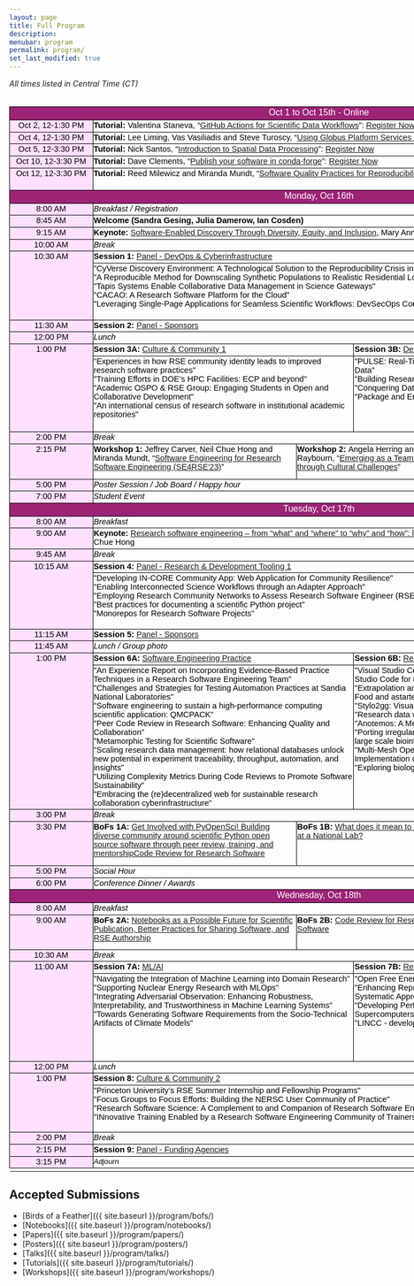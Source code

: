 ```yaml
---
layout: page
title: Full Program
description:
menubar: program
permalink: program/
set_last_modified: true
---
```


<html xmlns:o="urn:schemas-microsoft-com:office:office"
xmlns:x="urn:schemas-microsoft-com:office:excel"
xmlns="http://www.w3.org/TR/REC-html40">

<head>
<style id="Program_2856_Styles">
<!--table
	{mso-displayed-decimal-separator:"\.";
	mso-displayed-thousand-separator:"\,";}
@page
	{margin:.75in .7in .75in .7in;
	mso-header-margin:.3in;
	mso-footer-margin:.3in;}
.font5
	{color:black;
	font-size:11.0pt;
	font-weight:700;
	font-style:normal;
	text-decoration:none;
	font-family:Arial, sans-serif;
	mso-font-charset:0;}
.font6
	{color:black;
	font-size:11.0pt;
	font-weight:400;
	font-style:normal;
	text-decoration:none;
	font-family:Arial, sans-serif;
	mso-font-charset:0;}
.font7
	{color:black;
	font-size:11.0pt;
	font-weight:400;
	font-style:normal;
	text-decoration:none;
	font-family:Arial, sans-serif;
	mso-font-charset:0;}
.font8
	{color:black;
	font-size:11.0pt;
	font-weight:700;
	font-style:normal;
	text-decoration:none;
	font-family:Arial, sans-serif;
	mso-font-charset:0;}
tr
	{mso-height-source:auto;}
col
	{mso-width-source:auto;}
br
	{mso-data-placement:same-cell;}
.style0
	{mso-number-format:General;
	text-align:general;
	vertical-align:bottom;
	white-space:nowrap;
	mso-rotate:0;
	mso-background-source:auto;
	mso-pattern:auto;
	color:black;
	font-size:10.0pt;
	font-weight:400;
	font-style:normal;
	text-decoration:none;
	font-family:Arial;
	mso-generic-font-family:auto;
	mso-font-charset:0;
	border:none;
	mso-protection:locked visible;
	mso-style-name:Normal;
	mso-style-id:0;}
td
	{mso-style-parent:style0;
	padding-top:1px;
	padding-right:1px;
	padding-left:1px;
	mso-ignore:padding;
	color:black;
	font-size:10.0pt;
	font-weight:400;
	font-style:normal;
	text-decoration:none;
	font-family:Arial;
	mso-generic-font-family:auto;
	mso-font-charset:0;
	mso-number-format:General;
	text-align:general;
	vertical-align:bottom;
	border:none;
	mso-background-source:auto;
	mso-pattern:auto;
	mso-protection:locked visible;
	white-space:nowrap;
	mso-rotate:0;}
.xl65
	{mso-style-parent:style0;
	font-family:Arial, sans-serif;
	mso-font-charset:0;
	border:.5pt solid windowtext;}
.xl66
	{mso-style-parent:style0;
	color:white;
	font-size:12.0pt;
	font-family:Arial, sans-serif;
	mso-font-charset:0;
	text-align:center;
	vertical-align:top;
	border:.5pt solid windowtext;
	background:#9C2375;
	mso-pattern:#9C2375 none;
	white-space:normal;}
.xl67
	{mso-style-parent:style0;
	color:windowtext;
	font-size:12.0pt;
	font-family:Arial, sans-serif;
	mso-font-charset:0;
	border:.5pt solid windowtext;}
.xl68
	{mso-style-parent:style0;
	color:black;
	font-size:11.0pt;
	font-family:Arial, sans-serif;
	mso-font-charset:0;
	text-align:center;
	vertical-align:top;
	border:.5pt solid windowtext;
	background:#FFE0FF;
	mso-pattern:black none;
	white-space:normal;}
.xl69
	{mso-style-parent:style0;
	font-size:11.0pt;
	font-family:Arial, sans-serif;
	mso-font-charset:0;
	vertical-align:top;
	border:.5pt solid windowtext;
	white-space:normal;}
.xl70
	{mso-style-parent:style0;
	color:windowtext;
	font-family:Arial, sans-serif;
	mso-font-charset:0;
	border:.5pt solid windowtext;}
.xl71
	{mso-style-parent:style0;
	font-size:11.0pt;
	font-family:Arial, sans-serif;
	mso-font-charset:0;
	mso-number-format:"Medium Time";
	text-align:center;
	vertical-align:top;
	border:.5pt solid windowtext;
	background:#FFE0FF;
	mso-pattern:black none;
	white-space:normal;}
.xl72
	{mso-style-parent:style0;
	font-size:11.0pt;
	font-style:italic;
	font-family:Arial, sans-serif;
	mso-font-charset:0;
	text-align:left;
	vertical-align:top;
	border:.5pt solid windowtext;
	white-space:normal;}
.xl73
	{mso-style-parent:style0;
	color:white;
	font-size:12.0pt;
	font-family:Arial, sans-serif;
	mso-font-charset:0;
	text-align:center;
	vertical-align:top;
	border:.5pt solid windowtext;
	background:#9C2375;
	mso-pattern:#9C2375 none;
	white-space:normal;}
.xl74
	{mso-style-parent:style0;
	font-size:11.0pt;
	font-weight:700;
	font-family:Arial, sans-serif;
	mso-font-charset:0;
	text-align:left;
	vertical-align:top;
	border:.5pt solid windowtext;
	white-space:normal;}
.xl75
	{mso-style-parent:style0;
	font-size:11.0pt;
	font-family:Arial, sans-serif;
	mso-font-charset:0;
	text-align:left;
	vertical-align:top;
	border:.5pt solid windowtext;
	white-space:normal;}
.xl76
	{mso-style-parent:style0;
	color:black;
	font-size:11.0pt;
	font-family:Arial, sans-serif;
	mso-font-charset:0;
	vertical-align:top;
	border:.5pt solid windowtext;
	white-space:normal;}
.xl77
	{mso-style-parent:style0;
	font-size:11.0pt;
	font-weight:700;
	font-family:Arial, sans-serif;
	mso-font-charset:0;
	vertical-align:top;
	border:.5pt solid windowtext;
	white-space:normal;}
.xl78
	{mso-style-parent:style0;
	color:windowtext;
	font-family:Arial, sans-serif;
	mso-font-charset:0;
	border:.5pt solid windowtext;
	background:#FFE0FF;
	mso-pattern:black none;}
.xl79
	{mso-style-parent:style0;
	color:black;
	font-size:11.0pt;
	font-style:italic;
	font-family:Arial, sans-serif;
	mso-font-charset:0;
	vertical-align:top;
	border:.5pt solid windowtext;
	white-space:normal;}
.xl80
	{mso-style-parent:style0;
	color:black;
	font-size:11.0pt;
	font-weight:700;
	font-family:Arial, sans-serif;
	mso-font-charset:0;
	vertical-align:top;
	border:.5pt solid windowtext;
	white-space:normal;}
.xl81
	{mso-style-parent:style0;
	color:black;
	font-style:italic;
	font-family:Arial, sans-serif;
	mso-font-charset:0;
	vertical-align:top;
	border:.5pt solid windowtext;
	white-space:normal;}
.xl82
	{mso-style-parent:style0;
	color:black;
	font-size:11.0pt;
	font-family:Arial, sans-serif;
	mso-font-charset:0;
	text-align:left;
	vertical-align:top;
	border:.5pt solid windowtext;
	white-space:normal;}
.xl83
	{mso-style-parent:style0;
	color:black;
	font-size:11.0pt;
	font-weight:700;
	font-family:Arial, sans-serif;
	mso-font-charset:0;
	text-align:left;
	vertical-align:top;
	border:.5pt solid windowtext;
	white-space:normal;}
-->
</style>
</head>

<body link="#1155CC" vlink="#1155CC">
<!--[if !excel]>&nbsp;&nbsp;<![endif]-->
<!--The following information was generated by Microsoft Excel's Publish as Web
Page wizard.-->
<!--If the same item is republished from Excel, all information between the DIV
tags will be replaced.-->
<!----------------------------->
<!--START OF OUTPUT FROM EXCEL PUBLISH AS WEB PAGE WIZARD -->
<!----------------------------->

<i>All times listed in Central Time (CT) </i><br><br>

<div id="Program_2856" align=center x:publishsource="Excel">

<table border=0 cellpadding=0 cellspacing=0 width=1119 style='border-collapse:
 collapse;table-layout:fixed;width:840pt'>
 <col width=149 style='mso-width-source:userset;mso-width-alt:4778;width:112pt'>
 <col width=101 style='width:76pt'>
 <col width=173 style='mso-width-source:userset;mso-width-alt:5546;width:130pt'>
 <col width=95 style='mso-width-source:userset;mso-width-alt:3029;width:71pt'>
 <col width=104 style='mso-width-source:userset;mso-width-alt:3328;width:78pt'>
 <col width=185 style='mso-width-source:userset;mso-width-alt:5930;width:139pt'>
 <col width=312 style='mso-width-source:userset;mso-width-alt:9984;width:234pt'>
 <tr height=21 style='height:16.0pt'>
  <td colspan=7 height=21 class=xl66 width=1119 style='height:16.0pt;
  width:840pt'>Oct 1 to Oct 15th - Online</td>
 </tr>
 <tr height=20 style='height:15.0pt'>
  <td height=20 class=xl68 width=149 style='height:15.0pt;border-top:none;
  width:112pt'>Oct 2, 12-1:30 PM</td>
  <td colspan=6 class=xl69 width=970 style='border-left:none;width:728pt'><font
  class="font5">Tutorial: </font><font class="font7">Valentina Staneva, “<a href="{{ site.baseurl }}/program/tutorials/#github-actions-for-scientific-data-workflows">GitHub
  Actions for Scientific Data Workflows</a>”: <a href="https://mit.zoom.us/meeting/register/tJwrceGprTovG9JwpE7LrHOcPy4UvTvwpD0B">Register Now</a></font></td>
 </tr>
 <tr height=20 style='height:15.0pt'>
  <td height=20 class=xl68 width=149 style='height:15.0pt;border-top:none;
  width:112pt'>Oct 4, 12-1:30 PM</td>
  <td colspan=6 class=xl69 width=970 style='border-left:none;width:728pt'><font
  class="font5">Tutorial: </font><font class="font7">Lee Liming, Vas Vasiliadis
  and Steve Turoscy, “<a href="{{ site.baseurl }}/program/tutorials/#using-globus-platform-services-in-research-software-applications">Using Globus Platform Services in Research Software
  Applications</a>”: <a href="https://mit.zoom.us/meeting/register/tJMpdeivqDwvH92RbUu2BwekBp3dTMqf48Pp">Register Now</a></font></td>
 </tr>
 <tr height=20 style='height:15.0pt'>
  <td height=20 class=xl68 width=149 style='height:15.0pt;border-top:none;
  width:112pt'>Oct 5, 12-3:30 PM</td>
  <td colspan=6 class=xl69 width=970 style='border-left:none;width:728pt'><font
  class="font5">Tutorial: </font><font class="font7">Nick Santos, “<a href="{{ site.baseurl }}/program/tutorials/#introduction-to-spatial-data-processing">Introduction
  to Spatial Data Processing</a>”: <a href="https://mit.zoom.us/meeting/register/tJMrceusrj8rGdVlgnmbUd2GSJ63R_rg81Ys">Register Now</a></font></td>
 </tr>
 <tr height=20 style='height:15.0pt'>
  <td height=20 class=xl68 width=149 style='height:15.0pt;border-top:none;
  width:112pt'>Oct 10, 12-3:30 PM</td>
  <td colspan=6 class=xl69 width=970 style='border-left:none;width:728pt'><font
  class="font5">Tutorial: </font><font class="font7">Dave Clements, “<a href="{{ site.baseurl }}/program/tutorials/#publish-your-software-in-conda-forge">Publish
  your software in conda-forge</a>”: <a href="https://mit.zoom.us/meeting/register/tJwlf-2oqjspGNLhUV4b4kpZmdgTX_F1M4mt">Register Now</a></font></td>
 </tr>
 <tr height=40 style='height:30.0pt'>
  <td height=40 class=xl68 width=149 style='height:30.0pt;border-top:none;
  width:112pt'>Oct 12, 12-3:30 PM</td>
  <td colspan=6 class=xl69 width=970 style='border-left:none;width:728pt'><font
  class="font5">Tutorial: </font><font class="font7">Reed Milewicz and Miranda
  Mundt, “<a href="{{ site.baseurl }}/program/tutorials/#software-quality-practices-for-reproducibility">Software Quality Practices for Reproducibility</a>”: <a href="https://mit.zoom.us/meeting/register/tJYvceqqrjgvHtDtkfO0Lv3_kentmeEK6Rxi">Register Now</a></font></td>
 </tr>
 <tr height=21 style='height:16.0pt'>
  <td colspan=7 height=21 class=xl73 width=1119 style='height:16.0pt;
  width:840pt'>Monday, Oct 16th</td>
 </tr>
 <tr height=19 style='height:14.0pt'>
  <td height=19 class=xl71 width=149 style='height:14.0pt;border-top:none;
  width:112pt'>8:00 AM</td>
  <td colspan=6 class=xl72 width=970 style='border-left:none;width:728pt'>Breakfast
  / Registration</td>
 </tr>
 <tr height=19 style='height:14.0pt'>
  <td height=19 class=xl71 width=149 style='height:14.0pt;border-top:none;
  width:112pt'>8:45 AM</td>
  <td colspan=6 class=xl74 width=970 style='border-left:none;width:728pt'>Welcome (Sandra Gesing, Julia Damerow, Ian Cosden)</td>
 </tr>
 <tr height=19 style='height:14.0pt'>
  <td height=19 class=xl71 width=149 style='height:14.0pt;border-top:none;
  width:112pt'>9:15 AM</td>
  <td colspan=6 class=xl75 width=970 style='border-left:none;width:728pt'><font
  class="font5">Keynote: </font><font class="font7"><a href="{{ site.baseurl }}/program/keynotes/#software-enabled-discovery-through-diversity-equity-and-inclusion">Software-Enabled Discovery Through Diversity, Equity, and Inclusion</a>, Mary Ann Leung</font></td>
 </tr>
 <tr height=19 style='height:14.0pt'>
  <td height=19 class=xl71 width=149 style='height:14.0pt;border-top:none;
  width:112pt'>10:00 AM</td>
  <td colspan=6 class=xl72 width=970 style='border-left:none;width:728pt'>Break</td>
 </tr>
 <tr height=19 style='mso-height-source:userset;height:14.0pt'>
  <td rowspan=2 height=122 class=xl71 width=149 style='height:91.0pt;
  border-top:none;width:112pt'>10:30 AM</td>
  <td colspan=6 class=xl76 width=970 style='border-left:none;width:728pt'><font
  class="font8">Session 1:</font><font class="font6"> <a href="{{ site.baseurl }}/program/sessions/#session-1-panel---devops--cyberinfrastructure">Panel - DevOps &amp;
  Cyberinfrastructure</a></font></td>
 </tr>
 <tr height=103 style='mso-height-source:userset;height:77.0pt'>
  <td colspan=6 height=103 class=xl82 width=970 style='height:77.0pt;
  border-left:none;width:728pt'>&quot;CyVerse Discovery Environment: A
  Technological Solution to the Reproducibility Crisis in Scientific
  Research&quot;<br>
    &quot;A Reproducible Method for Downscaling Synthetic Populations to
  Realistic Residential Locations&quot;<br>
    &quot;Tapis Systems Enable Collaborative Data Management in Science
  Gateways&quot;<br>
    &quot;CACAO: A Research Software Platform for the Cloud&quot;<br>
    &quot;Leveraging Single-Page Applications for Seamless Scientific
  Workflows: DevSecOps Considerations&quot;</td>
 </tr>
 <tr height=19 style='height:14.0pt'>
  <td height=19 class=xl71 width=149 style='height:14.0pt;border-top:none;
  width:112pt'>11:30 AM</td>
  <td colspan=6 class=xl77 width=970 style='border-left:none;width:728pt'>Session
  2: <font class="font7"><a href="{{ site.baseurl }}/program/sessions/#session-2-panel---sponsors">Panel - Sponsors</a></font></td>
 </tr>
 <tr height=19 style='height:14.0pt'>
  <td height=19 class=xl71 width=149 style='height:14.0pt;border-top:none;
  width:112pt'>12:00 PM</td>
  <td colspan=6 class=xl72 width=970 style='border-left:none;width:728pt'>Lunch</td>
 </tr>
 <tr height=19 style='mso-height-source:userset;height:14.0pt'>
  <td rowspan=2 height=156 class=xl71 width=149 style='height:117.0pt;
  border-top:none;width:112pt'>1:00 PM</td>
  <td colspan=4 class=xl75 width=473 style='border-left:none;width:355pt'><font
  class="font5">Session 3A:</font><font class="font7"> <a href="{{ site.baseurl }}/program/sessions/#session-3a-culture--community-1">Culture &amp; Community
  1</a></font></td>
  <td colspan=2 class=xl82 width=497 style='border-left:none;width:373pt'><font
  class="font8">Session 3B:</font><font class="font6"> <a href="{{ site.baseurl }}/program/sessions/#session-3b-devops--cyberinfrastructure">DevOps &amp;
  Cyberinfrastructure</a></font></td>
 </tr>
 <tr height=137 style='mso-height-source:userset;height:103.0pt'>
  <td colspan=4 height=137 class=xl75 width=473 style='height:103.0pt;
  border-left:none;width:355pt'>&quot;Experiences in how RSE community identity
  leads to improved research software practices&quot;<br>
    &quot;Training Efforts in DOE’s HPC Facilities: ECP and beyond&quot;<br>
    &quot;Academic OSPO &amp; RSE Group: Engaging Students in Open and Collaborative
  Development&quot;<br>
    &quot;An international census of research software in institutional
  academic repositories&quot;</td>
  <td colspan=2 class=xl82 width=497 style='border-left:none;width:373pt'>&quot;PULSE:
  Real-Time Monitoring and Analysis Framework Leveraging Twitter
  Data&quot;<br>
    &quot;Building Research Apps with Globus PaaS&quot;<br>
    &quot;Conquering Data Chaos: Research Data Management with
  Kubernetes&quot;<br>
    &quot;Package and Environment Management with conda&quot;</td>
 </tr>
 <tr height=19 style='height:14.0pt'>
  <td height=19 class=xl71 width=149 style='height:14.0pt;border-top:none;
  width:112pt'>2:00 PM</td>
  <td colspan=6 class=xl72 width=970 style='border-left:none;width:728pt'>Break</td>
 </tr>
 <tr height=17 style='height:13.0pt'>
  <td rowspan=3 height=63 class=xl71 width=149 style='height:48.0pt;border-top:
  none;width:112pt'>2:15 PM</td>
  <td colspan=3 rowspan=3 class=xl69 width=369 style='width:277pt'><font
  class="font5">Workshop 1: </font><font class="font7">Jeffrey Carver, Neil
  Chue Hong and Miranda Mundt, “<a href="{{ site.baseurl }}/program/workshops/">Software Engineering for Research Software
  Engineering (SE4RSE'23)</a>”</font></td>
  <td colspan=2 rowspan=3 class=xl69 width=289 style='width:217pt'><font
  class="font5">Workshop 2: </font><font class="font7">Angela Herring and
  Elaine M. Raybourn, “<a href="{{ site.baseurl }}/program/workshops/">Emerging as a Team Leader through Cultural Challenges</a>”</font></td>
  <td rowspan=3 class=xl69 width=312 style='border-top:none;width:234pt'><font
  class="font5">Workshop 3: </font><font class="font7">Google Cloud Team, 
  "<a href="{{ site.baseurl }}/program/workshops/">Unlocking the Potential of HPC in the Cloud with Open-Source Tools</a>"</font></td>
 </tr>
 <tr height=17 style='height:13.0pt'>
 </tr>
 <tr height=29 style='mso-height-source:userset;height:22.0pt'>
 </tr>
 <tr height=19 style='height:14.0pt'>
  <td height=19 class=xl71 width=149 style='height:14.0pt;border-top:none;
  width:112pt'>5:00 PM</td>
  <td colspan=6 class=xl72 width=970 style='border-left:none;width:728pt'>Poster
  Session / Job Board / Happy hour</td>
 </tr>
 <tr height=19 style='height:14.0pt'>
  <td height=19 class=xl71 width=149 style='height:14.0pt;border-top:none;
  width:112pt'>7:00 PM</td>
  <td colspan=6 class=xl72 width=970 style='border-left:none;width:728pt'>Student
  Event</td>
 </tr>
 <tr height=21 style='height:16.0pt'>
  <td colspan=7 height=21 class=xl66 width=1119 style='height:16.0pt;
  width:840pt'>Tuesday, Oct 17th</td>
 </tr>
 <tr height=19 style='height:14.0pt'>
  <td height=19 class=xl71 width=149 style='height:14.0pt;border-top:none;
  width:112pt'>8:00 AM</td>
  <td colspan=6 class=xl72 width=970 style='border-left:none;width:728pt'>Breakfast</td>
 </tr>
 <tr height=19 style='height:14.0pt'>
  <td height=19 class=xl71 width=149 style='height:14.0pt;border-top:none;
  width:112pt'>9:00 AM</td>
  <td colspan=6 class=xl75 width=970 style='border-left:none;width:728pt'><font
  class="font5">Keynote: </font><font class="font7"><a href="{{ site.baseurl }}/program/keynotes/#research-software-engineering--from-what-and-where-to-why-and-how-looking-to-the-future-of-software-enabled-discovery">Research software engineering – from “what” and “where” to “why” and “how”: looking to the future of Software Enabled Discovery</a>, Neil Chue Hong</font></td>
 </tr>
 <tr height=19 style='height:14.0pt'>
  <td height=19 class=xl71 width=149 style='height:14.0pt;border-top:none;
  width:112pt'>9:45 AM</td>
  <td colspan=6 class=xl79 width=970 style='border-left:none;width:728pt'>Break</td>
 </tr>
 <tr height=19 style='mso-height-source:userset;height:14.0pt'>
  <td rowspan=2 height=120 class=xl71 width=149 style='height:90.0pt;
  border-top:none;width:112pt'>10:15 AM</td>
  <td colspan=6 class=xl80 width=970 style='border-left:none;width:728pt'>Session
  4: <font class="font6"><a href="{{ site.baseurl }}/program/sessions/#session-4-panel---research--development-tooling-1">Panel - Research &amp; Development Tooling 1</a></font></td>
 </tr>
 <tr height=101 style='mso-height-source:userset;height:76.0pt'>
  <td colspan=6 height=101 class=xl82 width=970 style='height:76.0pt;
  border-left:none;width:728pt'>&quot;Developing IN-CORE Community App: Web
  Application for Community Resilience&quot;<br>
    &quot;Enabling Interconnected Science Workflows through an Adapter
  Approach&quot;<br>
    &quot;Employing Research Community Networks to Assess Research Software
  Engineer (RSE) Impact&quot;<br>
    &quot;Best practices for documenting a scientific Python
  project&quot;<br>
    &quot;Monorepos for Research Software Projects&quot;</td>
 </tr>
 <tr height=19 style='height:14.0pt'>
  <td height=19 class=xl71 width=149 style='height:14.0pt;border-top:none;
  width:112pt'>11:15 AM</td>
  <td colspan=6 class=xl69 width=970 style='border-left:none;width:728pt'><font
  class="font5">Session 5:</font><font class="font7"> <a href="{{ site.baseurl }}/program/sessions/#session-5-panel---sponsors">Panel - Sponsors</a></font></td>
 </tr>
 <tr height=19 style='height:14.0pt'>
  <td height=19 class=xl71 width=149 style='height:14.0pt;border-top:none;
  width:112pt'>11:45 AM</td>
  <td colspan=6 class=xl72 width=970 style='border-left:none;width:728pt'>Lunch 
  / Group photo</td>
 </tr>
 <tr height=19 style='mso-height-source:userset;height:14.0pt'>
  <td rowspan=2 height=178 class=xl71 width=149 style='height:133.0pt;
  border-top:none;width:112pt'>1:00 PM</td>
  <td colspan=4 class=xl82 width=473 style='border-left:none;width:355pt'><font
  class="font8">Session 6A:</font><font class="font6"> <a href="{{ site.baseurl }}/program/sessions/#session-6a-software-engineering-practice">Software Engineering
  Practice</a></font></td>
  <td colspan=2 class=xl83 width=497 style='border-left:none;width:373pt'>Session
  6B: <font class="font6"><a href="{{ site.baseurl }}/program/sessions/#session-6b-research--development-tooling-2">Research &amp; Development Tooling 2</a></font></td>
 </tr>
 <tr height=159 style='mso-height-source:userset;height:119.0pt'>
  <td colspan=4 height=159 class=xl82 width=473 style='height:119.0pt;
  border-left:none;width:355pt'>&quot;An Experience Report on Incorporating
  Evidence-Based Practice Techniques in a Research Software Engineering
  Team&quot;<br>
    &quot;Challenges and Strategies for Testing Automation Practices at Sandia
  National Laboratories&quot;<br>
    &quot;Software engineering to sustain a high-performance computing
  scientific application: QMCPACK&quot;<br>
    &quot;Peer Code Review in Research Software: Enhancing Quality and
  Collaboration&quot; <br>
  &quot;Metamorphic Testing for Scientific
  Software&quot;<br>
  &quot;Scaling research data management: how relational databases unlock new
  potential in experiment traceability, throughput, automation, and
  insights&quot;<br>
    &quot;Utilizing Complexity Metrics During Code Reviews to Promote Software
  Sustainability&quot;<br>
    &quot;Embracing the (re)decentralized web for sustainable research
  collaboration cyberinfrastructure&quot;</td>
  <td colspan=2 class=xl82 width=497 style='border-left:none;width:373pt'>&quot;Visual
  Studio Code on HPC Clusters: Unleashing the Power of Visual Studio Code for
  High-Performance&quot;<br>
    &quot;Extrapolation and Interpolation in Machine Learning Modeling with
  Fast Food and astartes&quot;<br>
    &quot;Stylo2gg: Visualizing reproducible stylometric analysis&quot;<br>
    &quot;Research data with Airtable: processing and parsing&quot; <br>
    &quot;Anotemos: A Media Annotation Software for Efficient Research Analysis&quot;<br>
    &quot;Porting irregular bioinformatics algorithms to GPUs and integrating
  them in large scale bioinformatics applications&quot;<br>
    &quot;Multi-Mesh Operations (MMOPS): A Library for Mesh Agnostic
  Implementation of 3D Physics&quot;<br>
    &quot;Exploring biologically relevant chemical space - The data way&quot;</td>
 </tr>
 <tr height=19 style='height:14.0pt'>
  <td height=19 class=xl71 width=149 style='height:14.0pt;border-top:none;
  width:112pt'>3:00 PM</td>
  <td colspan=6 class=xl79 width=970 style='border-left:none;width:728pt'>Break</td>
 </tr>
 <tr height=17 style='mso-height-source:userset;height:13.0pt'>
  <td rowspan=2 height=80 class=xl71 width=149 style='height:60.0pt;border-top:
  none;width:112pt'>3:30 PM</td>
  <td colspan=3 rowspan=2 class=xl75 width=369 style='width:277pt'><font
  class="font5">BoFs 1A:</font><font class="font7"> <a href="{{ site.baseurl }}/program/bofs/#get-involved-with-pyopensci-building-diverse-community-around-scientific-python-open-source-software-through-peer-review-training-and-mentorship">Get Involved with
  PyOpenSci! Building diverse community around scientific Python open source
  software through peer review, training, and mentorshipCode Review for
  Research Software</a></font></td>
  <td colspan=2 rowspan=2 class=xl75 width=289 style='width:217pt'><font
  class="font5">BoFs 1B:</font><font class="font7"> <a href="{{ site.baseurl }}/program/bofs/#what-does-it-mean-to-be-an-rse-at-a-national-lab">What does it mean to be an
  RSE at a National Lab?</a></font></td>
  <td rowspan=2 class=xl75 width=312 style='border-top:none;width:234pt'><font
  class="font5">BoFs 1C:</font><font class="font7"> <a href="{{ site.baseurl }}/program/bofs/#polyglot-software-development-and-language-interoperation">Polyglot Software
  Development and Language Interoperation</a></font></td>
 </tr>
 <tr height=63 style='mso-height-source:userset;height:47.0pt'></tr>
 <tr height=19 style='height:14.0pt'>
  <td height=19 class=xl71 width=149 style='height:14.0pt;border-top:none;
  width:112pt'>5:00 PM</td>
  <td colspan=6 class=xl72 width=970 style='border-left:none;width:728pt'>Social
  Hour</td>
 </tr>
 <tr height=19 style='height:14.0pt'>
  <td height=19 class=xl71 width=149 style='height:14.0pt;border-top:none;
  width:112pt'>6:00 PM</td>
  <td colspan=6 class=xl72 width=970 style='border-left:none;width:728pt'>Conference
  Dinner / Awards<span style='mso-spacerun:yes'> </span></td>
 </tr>
 <tr height=21 style='height:16.0pt'>
  <td colspan=7 height=21 class=xl66 width=1119 style='height:16.0pt;
  width:840pt'>Wednesday, Oct 18th</td>
 </tr>
 <tr height=19 style='height:14.0pt'>
  <td height=19 class=xl71 width=149 style='height:14.0pt;border-top:none;
  width:112pt'>8:00 AM</td>
  <td colspan=6 class=xl72 width=970 style='border-left:none;width:728pt'>Breakfast</td>
 </tr>
 <tr height=17 style='mso-height-source:userset;height:13.0pt'>
  <td rowspan=2 height=62 class=xl71 width=149 style='height:47.0pt;border-top:
  none;width:112pt'>9:00 AM</td>
  <td colspan=3 rowspan=2 class=xl75 width=369 style='width:277pt'><font
  class="font5">BoFs 2A:</font><font class="font7"> <a href="{{ site.baseurl }}/program/bofs/#notebooks-as-a-possible-future-for-scientific-publication-better-practices-for-sharing-software-and-rse-authorship">Notebooks as a Possible
  Future for Scientific Publication, Better Practices for Sharing Software, and
  RSE Authorship</a></font></td>
  <td colspan=2 rowspan=2 class=xl82 width=289 style='width:217pt'><font
  class="font8">BoFs 2B:</font><font class="font6"> <a href="{{ site.baseurl }}/program/bofs/#code-review-for-research-software">Code Review for Research
  Software</a></font></td>
  <td rowspan=2 class=xl82 width=312 style='border-top:none;width:234pt'><font
  class="font8">BoFs 2C: </font><font class="font6"> <a href="{{ site.baseurl }}/program/bofs/#alternative-routes-to-becoming-a-research-software-engineer-the-role-of-doctorate-and-essential-skills">Alternative Routes to 
  Becoming a Research Software Engineer: The Role of Doctorate and Essential Skills</a></font></td>
 </tr>
 <tr height=45 style='mso-height-source:userset;height:34.0pt'>
 </tr>
 <tr height=19 style='height:14.0pt'>
  <td height=19 class=xl71 width=149 style='height:14.0pt;border-top:none;
  width:112pt'>10:30 AM</td>
  <td colspan=6 class=xl79 width=970 style='border-left:none;width:728pt'>Break</td>
 </tr>
 <tr height=19 style='mso-height-source:userset;height:14.0pt'>
  <td rowspan=2 height=178 class=xl71 width=149 style='height:133.0pt;
  border-top:none;width:112pt'>11:00 AM</td>
  <td colspan=4 class=xl83 width=473 style='border-left:none;width:355pt'>Session
  7A: <font class="font6"><a href="{{ site.baseurl }}/program/sessions/#session-7a-mlai">ML/AI</a></font></td>
  <td colspan=2 class=xl83 width=497 style='border-left:none;width:373pt'>Session
  7B: <font class="font6"><a href="{{ site.baseurl }}/program/sessions/#session-7b-research--development-tooling-1">Research &amp; Development Tooling 3</a></font></td>
 </tr>
 <tr height=159 style='mso-height-source:userset;height:119.0pt'>
  <td colspan=4 height=159 class=xl82 width=473 style='height:119.0pt;
  border-left:none;width:355pt'>&quot;Navigating the Integration of Machine Learning into
  Domain Research&quot;<br>
    &quot;Supporting Nuclear Energy Research with MLOps&quot;<br>
    &quot;Integrating Adversarial Observation: Enhancing Robustness,
  Interpretability, and Trustworthiness in Machine Learning Systems&quot;<br>
    &quot;Towards Generating Software Requirements from the Socio-Technical
  Artifacts of Climate Models&quot;</td>
  <td colspan=2 class=xl82 width=497 style='border-left:none;width:373pt'>&quot;Open Free Energy: An Open Source Ecosystem for
  Alchemistry&quot;<br>
    &quot;Enhancing Reproducibility in Environmental Health Studies through a
  Systematic Approach to Streamline Exposure Data Processing&quot;<br>
    &quot;Developing Performance Portable Astrophysics Codes for Exascale
  Supercomputers&quot;<br>
    &quot;LINCC - developing software for large-scale analysis of data&quot;</td>
 </tr>
 <tr height=19 style='height:14.0pt'>
  <td height=19 class=xl71 width=149 style='height:14.0pt;border-top:none;
  width:112pt'>12:00 PM</td>
  <td colspan=6 class=xl72 width=970 style='border-left:none;width:728pt'>Lunch</td>
 </tr>
 <tr height=19 style='mso-height-source:userset;height:14.0pt'>
  <td rowspan=2 height=104 class=xl71 width=149 style='height:78.0pt;
  border-top:none;width:112pt'>1:00 PM</td>
  <td colspan=6 class=xl76 width=970 style='border-left:none;width:728pt'><font
  class="font8">Session 8:</font><font class="font6"> <a href="{{ site.baseurl }}/program/sessions/#session-8-culture--community-2">Culture &amp; Community
  2</a></font></td>
 </tr>
 <tr height=85 style='mso-height-source:userset;height:64.0pt'>
  <td colspan=6 height=85 class=xl82 width=970 style='height:64.0pt;border-left:
  none;width:728pt'>&quot;Princeton University’s RSE Summer Internship and
  Fellowship Programs&quot;<br>
    &quot;Focus Groups to Focus Efforts: Building the NERSC User Community of
  Practice&quot;<br>
    &quot;Research Software Science: A Complement to and Companion of Research
  Software Engineering&quot;<br>
    &quot;INnovative Training Enabled by a Research Software Engineering
  Community of Trainers (INTERSECT)&quot;</td>
 </tr>
 <tr height=19 style='height:14.0pt'>
  <td height=19 class=xl71 width=149 style='height:14.0pt;border-top:none;
  width:112pt'>2:00 PM</td>
  <td colspan=6 class=xl79 width=970 style='border-left:none;width:728pt'>Break</td>
 </tr>
 <tr height=19 style='height:14.0pt'>
  <td height=19 class=xl71 width=149 style='height:14.0pt;border-top:none;
  width:112pt'>2:15 PM</td>
  <td colspan=6 class=xl80 width=970 style='border-left:none;width:728pt'>Session
  9: <font class="font6"><a href="{{ site.baseurl }}/program/sessions/#session-9-panel---funding-agencies">Panel - Funding Agencies</a></font></td>
 </tr>
 <tr height=19 style='height:14.0pt'>
  <td height=19 class=xl71 width=149 style='height:14.0pt;border-top:none;
  width:112pt'>3:15 PM</td>
  <td colspan=6 class=xl81 width=970 style='border-left:none;width:728pt'>Adjourn</td>
 </tr>
 <td></td>
</table>

</div>

<!----------------------------->
<!--END OF OUTPUT FROM EXCEL PUBLISH AS WEB PAGE WIZARD-->
<!----------------------------->
</body>

</html>

## Accepted Submissions

- [Birds of a Feather]({{ site.baseurl }}/program/bofs/)
- [Notebooks]({{ site.baseurl }}/program/notebooks/)
- [Papers]({{ site.baseurl }}/program/papers/)
- [Posters]({{ site.baseurl }}/program/posters/)
- [Talks]({{ site.baseurl }}/program/talks/)
- [Tutorials]({{ site.baseurl }}/program/tutorials/)
- [Workshops]({{ site.baseurl }}/program/workshops/)

